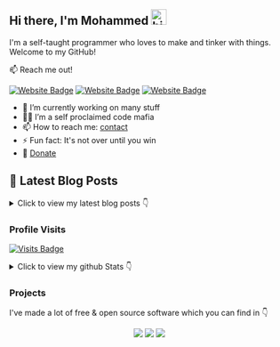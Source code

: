 ## Hi there, I'm Mohammed <img src="./wave.gif" width="28" height="28" alt="hi" />

I'm a self-taught programmer who loves to make and tinker with things. Welcome to my GitHub!

📫 Reach me out!

[![Website Badge](./images/Website.svg)](https://mohammedshajahan7.github.io/)
[![Website Badge](./images/Blog.svg)](https://mohammedsh.xyz/blog/)
[![Website Badge](./images/Project.svg)](https://mohammedsh.xyz/projects/)

- 🔭 I’m currently working on many stuff
- 🥷🏻 I’m a self proclaimed code mafia
- 📫 How to reach me: [contact](https://mohammedsh.xyz/about#contact)
- ⚡ Fun fact: It's not over until you win
- 💸 [Donate](https://mohammedsh.xyz/donate)
<!-- - ⚡ Fun fact: I play games and learning martial arts very often. -->

<!-- ### Social

[![Mastodon](./images/Mastodon.svg)](https://fosstodon.org/@MohammedShajahan7)
[![Twitter](./images/Twitter.svg)](https://twitter.com/mhdZhHan)
[![Instagram](./images/Instagram.svg)](https://instagram.com/mhd__zh_han)
[![Telegram](./images/Telegram.svg)](https://t.me/mhdZhHan) -->

## 📝 Latest Blog Posts

<details>
<summary>Click to view my latest blog posts 👇</summary>
  
1. [Ultimate Guide Setting Up VPS Server For Beginners](https://mohammedsh.xyz/blog/2024-10-04-ultimate-guide-setting-up-vps-server-for-beginners)
2. [Simple Nginx Installation Guide Power Up Your Server 🚀](https://mohammedsh.xyz/blog/2024-10-04-simple-nginx-installation-guide-power-up-your-server)
3. [Setting Up Nginx On Ubuntu Make Your Web Server Awesome](https://mohammedsh.xyz/blog/2024-10-04-setting-up-nginx-on-ubuntu-make-your-web-server-awesome)
4. [Adding Rate Limiting To Nginx Protect Your Website](https://mohammedsh.xyz/blog/2024-10-04-adding-rate-limiting-to-nginx-protect-your-website)
5. [Setting Up SSL for Nginx on Ubuntu: Secure Your Site with a Magic Shield! 🛡️](https://mohammedsh.xyz/blog/2024-10-04-setting-up-ssl-nginx-ubuntu-secure-site-magic-shield)
6. [Deploy Node.js API and Set Up Nginx Reverse Proxy: Your Web Traffic Control Tower! 🚦](https://mohammedsh.xyz/blog/2024-10-04-deploy-nodejs-api-nginx-reverse-proxy)
7. [Connecting Remote Servers Dolphin File Manager 🐬💻](https://mohammedsh.xyz/blog/2024-10-05-connecting-remote-servers-dolphin-file-manager)

📖 [Check out all my blog posts here!](https://mohammedsh.xyz)
</details>

### Profile Visits

[![Visits Badge](https://badges.pufler.dev/visits/mhdZhHan/mhdZhHan)](https://badges.pufler.dev)

<details>
<summary>
  Click to view my github Stats 👇
</summary>

![mhDZhHan's Stats](https://github-readme-stats.vercel.app/api?username=mhDZhHan&theme=dark&show_icons=true&hide_border=true&count_private=true)

</details>

### Projects

I've made a lot of free & open source software which you can find in 👇

<p align="center">
    <a href="https://mohammedsh.xyz/projects/" target="_blank"><img src="./images/Project.svg"/></a>
    <a href="https://github.com/mhdZhHan" target="_blank"><img src="./images/Github.svg"/></a>
    <a href="https://gitlab.com/mhdZhHan" target="_blank"><img src="./images/Gitlab.svg"/></a>
</p>
